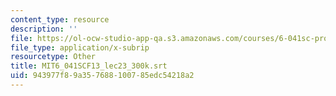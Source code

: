 ```yaml
---
content_type: resource
description: ''
file: https://ol-ocw-studio-app-qa.s3.amazonaws.com/courses/6-041sc-probabilistic-systems-analysis-and-applied-probability-fall-2013/943977f89a357688100785edc54218a2_MIT6_041SCF13_lec23_300k.srt
file_type: application/x-subrip
resourcetype: Other
title: MIT6_041SCF13_lec23_300k.srt
uid: 943977f8-9a35-7688-1007-85edc54218a2
---
```

